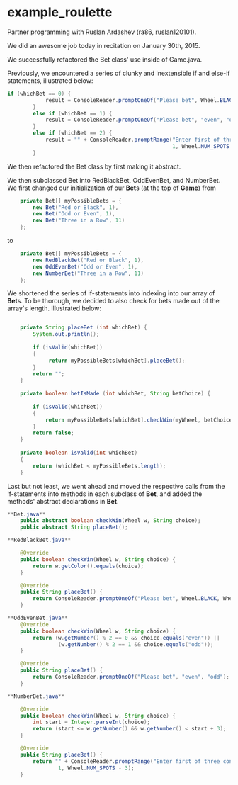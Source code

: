 # example_roulette

Partner programming with Ruslan Ardashev (ra86, [ruslan120101](https://github.com/ruslan120101)).

We did an awesome job today in recitation on January 30th, 2015.

We successfully refactored the Bet class' use inside of Game.java.

Previously, we encountered a series of clunky and inextensible if and else-if statements, illustrated below:
```java
if (whichBet == 0) {
            result = ConsoleReader.promptOneOf("Please bet", Wheel.BLACK, Wheel.RED);
        }
        else if (whichBet == 1) {
            result = ConsoleReader.promptOneOf("Please bet", "even", "odd");
        }
        else if (whichBet == 2) {
            result = "" + ConsoleReader.promptRange("Enter first of three consecutive numbers",
                                                    1, Wheel.NUM_SPOTS - 3);
        }
```

We then refactored the Bet class by first making it abstract. 

We then subclassed Bet into RedBlackBet, OddEvenBet, and NumberBet. We first changed our initialization of our **Bet**s (at the top of **Game**) from 

```java
    private Bet[] myPossibleBets = { 
        new Bet("Red or Black", 1),
        new Bet("Odd or Even", 1),
        new Bet("Three in a Row", 11)
    };
```

to 

```java
    private Bet[] myPossibleBets = { 
        new RedBlackBet("Red or Black", 1),
        new OddEvenBet("Odd or Even", 1),
        new NumberBet("Three in a Row", 11)
    };
```

We shortened the series of if-statements into indexing into our array of **Bet**s. To be thorough, we decided to also check for bets made out of the array's length. Illustrated below:

```java

    private String placeBet (int whichBet) {
        System.out.println();
        
        if (isValid(whichBet))
    	{
        	 return myPossibleBets[whichBet].placeBet();
    	}
    	return "";     
    }
    
    private boolean betIsMade (int whichBet, String betChoice) {
    	
    	if (isValid(whichBet))
    	{
    		return myPossibleBets[whichBet].checkWin(myWheel, betChoice);
    	}
    	return false;
    }
    
    private boolean isValid(int whichBet)
    {
    	return (whichBet < myPossibleBets.length);
    }
```

Last but not least, we went ahead and moved the respective calls from the if-statements into methods in each subclass of **Bet**, and added the methods' abstract declarations in **Bet**.

```java
**Bet.java**
    public abstract boolean checkWin(Wheel w, String choice);
    public abstract String placeBet();

```

```java
**RedBlackBet.java**

	@Override
	public boolean checkWin(Wheel w, String choice) {
		return w.getColor().equals(choice);
	}

	@Override
	public String placeBet() {
		return ConsoleReader.promptOneOf("Please bet", Wheel.BLACK, Wheel.RED);
	}

```

```java
**OddEvenBet.java**
	@Override
	public boolean checkWin(Wheel w, String choice) {
		return (w.getNumber() % 2 == 0 && choice.equals("even")) ||
                (w.getNumber() % 2 == 1 && choice.equals("odd"));
	}

	@Override
	public String placeBet() {
		return ConsoleReader.promptOneOf("Please bet", "even", "odd");
	}

```

```java
**NumberBet.java**

	@Override
	public boolean checkWin(Wheel w, String choice) {
		int start = Integer.parseInt(choice);
		return (start <= w.getNumber() && w.getNumber() < start + 3);
	}

	@Override
	public String placeBet() {
		return "" + ConsoleReader.promptRange("Enter first of three consecutive numbers",
                1, Wheel.NUM_SPOTS - 3);
	}

```



